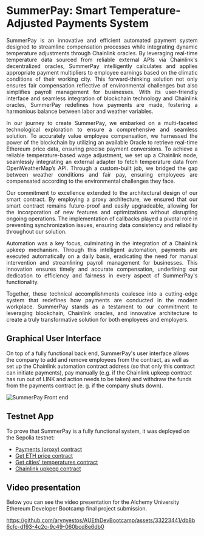 # SummerPay: Smart Temperature-Adjusted Payments System

<p align="justify">
SummerPay is an innovative and efficient automated payment system designed to streamline compensation processes while integrating dynamic temperature adjustments through Chainlink oracles. By leveraging real-time temperature data sourced from reliable external APIs via Chainlink's decentralized oracles, SummerPay intelligently calculates and applies appropriate payment multipliers to employee earnings based on the climatic conditions of their working city. This forward-thinking solution not only ensures fair compensation reflective of environmental challenges but also simplifies payroll management for businesses. With its user-friendly interface and seamless integration of blockchain technology and Chainlink oracles, SummerPay redefines how payments are made, fostering a harmonious balance between labor and weather variables.
</p>

<p align="justify">
In our journey to create SummerPay, we embarked on a multi-faceted technological exploration to ensure a comprehensive and seamless solution. To accurately value employee compensation, we harnessed the power of the blockchain by utilizing an available Oracle to retrieve real-time Ethereum price data, ensuring precise payment conversions. To achieve a reliable temperature-based wage adjustment, we set up a Chainlink node, seamlessly integrating an external adapter to fetch temperature data from OpenWeatherMap’s API. Through a custom-built job, we bridged the gap between weather conditions and fair pay, ensuring employees are compensated according to the environmental challenges they face.
</p>

<p align="justify">
Our commitment to excellence extended to the architectural design of our smart contract. By employing a proxy architecture, we ensured that our smart contract remains future-proof and easily upgradeable, allowing for the incorporation of new features and optimizations without disrupting ongoing operations. The implementation of callbacks played a pivotal role in preventing synchronization issues, ensuring data consistency and reliability throughout our solution.
</p>

<p align="justify">
Automation was a key focus, culminating in the integration of a Chainlink upkeep mechanism. Through this intelligent automation, payments are executed automatically on a daily basis, eradicating the need for manual intervention and streamlining payroll management for businesses. This innovation ensures timely and accurate compensation, underlining our dedication to efficiency and fairness in every aspect of SummerPay's functionality.
</p>

<p align="justify">
Together, these technical accomplishments coalesce into a cutting-edge system that redefines how payments are conducted in the modern workplace. SummerPay stands as a testament to our commitment to leveraging blockchain, Chainlink oracles, and innovative architecture to create a truly transformative solution for both employees and employers.
</p>

## Graphical User Interface

On top of a fully functional back end, SummerPay's user interface allows the company to add and remove employees from the contract, as well as set up the Chainlink automation contract address (so that only this contract can initiate payments), pay manually (e.g. if the Chainlink upkeep contract has run out of LINK and action needs to be taken) and withdraw the funds from the payments contract (e. g. if the company shuts down).

![SummerPay Front end](https://github.com/arynyestos/AUEthDevBootcamp/assets/33223441/1fc03690-4a5b-4f49-8383-643b4818c1ad)

## Testnet App

To prove that SummerPay is a fully functional system, it was deployed on the Sepolia testnet:

- [Payments (proxy) contract](https://sepolia.etherscan.io/address/0x014211CA975a62fB4c3c74001fBd7e6D5Fc92a11)
- [Get ETH price contract](https://sepolia.etherscan.io/address/0x802B31EedF9781053d410144F5a589FAf53A9F8b)
- [Get cities' temperatures contract](https://sepolia.etherscan.io/address/0x0Ac8ae1b5D2DF7AC252DcAcAeecB72dAf26d2c89)
- [Chainlink upkeep contract](https://sepolia.etherscan.io/address/0xd6ecA3326fa9b186D62F02DD989913EF1f7c799E)

## Video presentation

Below you can see the video presentation for the Alchemy University Ethereum Developer Bootcamp final project submission.

https://github.com/arynyestos/AUEthDevBootcamp/assets/33223441/db8b6cfc-d193-4c2c-9c49-060bcd8e6db0
